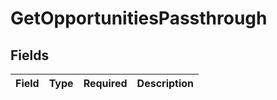 # GetOpportunitiesPassthrough


## Fields

| Field       | Type        | Required    | Description |
| ----------- | ----------- | ----------- | ----------- |